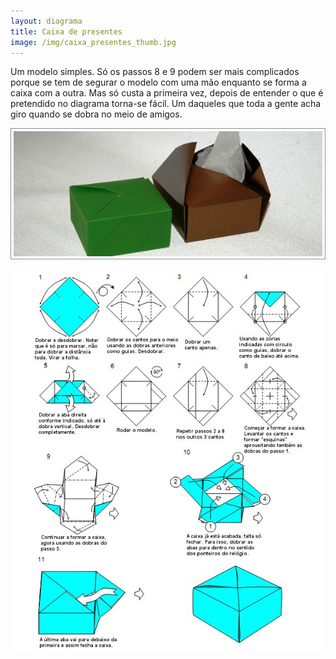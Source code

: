 ```yaml
---
layout: diagrama
title: Caixa de presentes
image: /img/caixa_presentes_thumb.jpg
---
```


Um modelo simples. Só os passos 8 e 9 podem ser mais complicados porque se tem de segurar o modelo com uma mão enquanto se forma a caixa com a outra. Mas só custa a primeira vez, depois de entender o que é pretendido no diagrama torna-se fácil. Um daqueles que toda a gente acha giro quando se dobra no meio de amigos.

![Caixa de presentes](/img/caixa_presentes.jpg)

![diagrama da caixa de presentes](/img/caixa_presentes_dia.jpg)